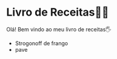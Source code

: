# Livro de Receitas:man_cook:

Olá! Bem vindo ao meu livro de receitas:raised_hand_with_fingers_splayed:

- Strogonoff de frango
- pave
